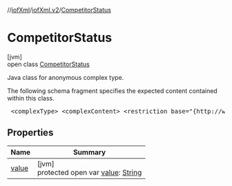 //[iofXml](../../../index.md)/[iofXml.v2](../index.md)/[CompetitorStatus](index.md)

# CompetitorStatus

[jvm]\
open class [CompetitorStatus](index.md)

<p>Java class for anonymous complex type. <p>The following schema fragment specifies the expected content contained within this class. <pre> &lt;complexType&gt; &lt;complexContent&gt; &lt;restriction base="{http://www.w3.org/2001/XMLSchema}anyType"&gt; &lt;attribute name="value" use="required"&gt; &lt;simpleType&gt; &lt;restriction base="{http://www.w3.org/2001/XMLSchema}token"&gt; &lt;enumeration value="Inactive"/&gt; &lt;enumeration value="DidNotStart"/&gt; &lt;enumeration value="Active"/&gt; &lt;enumeration value="Finished"/&gt; &lt;enumeration value="OK"/&gt; &lt;enumeration value="MisPunch"/&gt; &lt;enumeration value="DidNotFinish"/&gt; &lt;enumeration value="Disqualified"/&gt; &lt;enumeration value="NotCompeting"/&gt; &lt;enumeration value="SportWithdr"/&gt; &lt;enumeration value="OverTime"/&gt; &lt;enumeration value="Moved"/&gt; &lt;enumeration value="MovedUp"/&gt; &lt;enumeration value="Cancelled"/&gt; &lt;/restriction&gt; &lt;/simpleType&gt; &lt;/attribute&gt; &lt;/restriction&gt; &lt;/complexContent&gt; &lt;/complexType&gt; </pre>

## Properties

| Name | Summary |
|---|---|
| [value](value.md) | [jvm]<br>protected open var [value](value.md): [String](https://docs.oracle.com/javase/8/docs/api/java/lang/String.html) |
